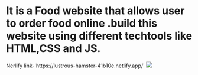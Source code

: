 
<h1>It is a Food website that allows user to order food online .build this website using different techtools like HTML,CSS and JS.</h1>
Nerlify link-'https://lustrous-hamster-41b10e.netlify.app/'
<img src="https://encrypted-tbn1.gstatic.com/images?q=tbn:ANd9GcRBv-AW4urhDNvxaW4aLeTbRiZxLYLVlLeuS1FU3wQdjLo2MUC0"/>
